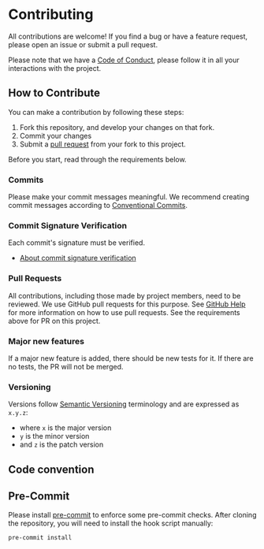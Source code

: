 # Contributing

All contributions are welcome! If you find a bug or have a feature request, please open an issue or submit a pull request.

Please note that we have a [Code of Conduct](./CODE_OF_CONDUCT.md), please follow it in all your interactions with the project.

## How to Contribute

You can make a contribution by following these steps:

  1. Fork this repository, and develop your changes on that fork.
  2. Commit your changes
  3. Submit a [pull request](#pull-requests) from your fork to this project.

Before you start, read through the requirements below.  

### Commits

Please make your commit messages meaningful. We recommend creating commit messages according to [Conventional Commits](https://www.conventionalcommits.org/en/v1.0.0/).

### Commit Signature Verification

Each commit's signature must be verified.

  * [About commit signature verification](https://docs.github.com/en/free-pro-team@latest/github/authenticating-to-github/about-commit-signature-verification)

### Pull Requests

All contributions, including those made by project members, need to be reviewed. We use GitHub pull requests for this purpose. See [GitHub Help](https://help.github.com/articles/about-pull-requests/) for more information on how to use pull requests. See the requirements above for PR on this project.

### Major new features

If a major new feature is added, there should be new tests for it. If there are no tests, the PR will not be merged.

### Versioning

Versions follow [Semantic Versioning](https://semver.org/) terminology and are expressed as `x.y.z`:

- where `x` is the major version
- `y` is the minor version
- and `z` is the patch version

## Code convention

## Pre-Commit

Please install [pre-commit](https://pre-commit.com/) to enforce some pre-commit checks.
After cloning the repository, you will need to install the hook script manually:

```bash
pre-commit install
```
